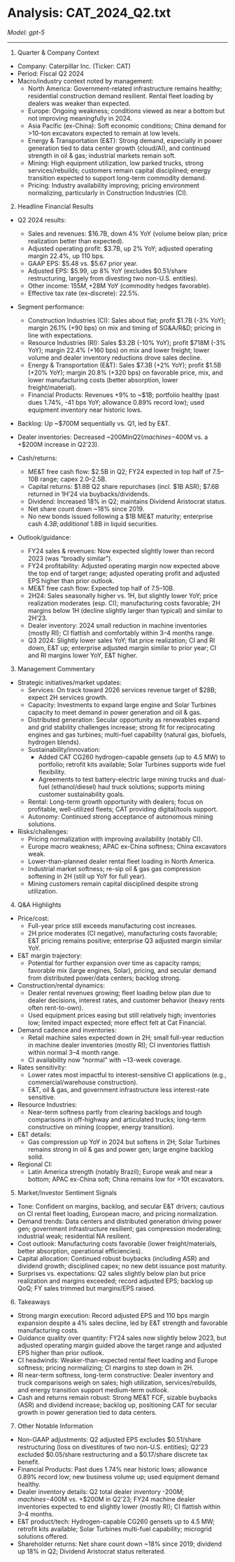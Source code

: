 # Analysis: CAT_2024_Q2.txt

*Model: gpt-5*

---

1) Quarter & Company Context
- Company: Caterpillar Inc. (Ticker: CAT)
- Period: Fiscal Q2 2024
- Macro/industry context noted by management:
  - North America: Government-related infrastructure remains healthy; residential construction demand resilient. Rental fleet loading by dealers was weaker than expected.
  - Europe: Ongoing weakness; conditions viewed as near a bottom but not improving meaningfully in 2024.
  - Asia Pacific (ex-China): Soft economic conditions; China demand for >10-ton excavators expected to remain at low levels.
  - Energy & Transportation (E&T): Strong demand, especially in power generation tied to data center growth (cloud/AI), and continued strength in oil & gas; industrial markets remain soft.
  - Mining: High equipment utilization, low parked trucks, strong services/rebuilds; customers remain capital disciplined; energy transition expected to support long-term commodity demand.
  - Pricing: Industry availability improving; pricing environment normalizing, particularly in Construction Industries (CI).

2) Headline Financial Results
- Q2 2024 results:
  - Sales and revenues: $16.7B, down 4% YoY (volume below plan; price realization better than expected).
  - Adjusted operating profit: $3.7B, up 2% YoY; adjusted operating margin 22.4%, up 110 bps.
  - GAAP EPS: $5.48 vs. $5.67 prior year.
  - Adjusted EPS: $5.99, up 8% YoY (excludes $0.51/share restructuring, largely from divesting two non-U.S. entities).
  - Other income: $155M, +$28M YoY (commodity hedges favorable).
  - Effective tax rate (ex-discrete): 22.5%.
- Segment performance:
  - Construction Industries (CI): Sales about flat; profit $1.7B (-3% YoY); margin 26.1% (+90 bps) on mix and timing of SG&A/R&D; pricing in line with expectations.
  - Resource Industries (RI): Sales $3.2B (-10% YoY); profit $718M (-3% YoY); margin 22.4% (+160 bps) on mix and lower freight; lower volume and dealer inventory reductions drove sales decline.
  - Energy & Transportation (E&T): Sales $7.3B (+2% YoY); profit $1.5B (+20% YoY); margin 20.8% (+320 bps) on favorable price, mix, and lower manufacturing costs (better absorption, lower freight/material).
  - Financial Products: Revenues +9% to ~$1B; portfolio healthy (past dues 1.74%, -41 bps YoY; allowance 0.89% record low); used equipment inventory near historic lows.
- Backlog: Up ~$700M sequentially vs. Q1, led by E&T.
- Dealer inventories: Decreased ~$200M in Q2 (machines -$400M vs. a +$200M increase in Q2’23).
- Cash/returns:
  - ME&T free cash flow: $2.5B in Q2; FY24 expected in top half of $7.5–$10B range; capex $2.0–$2.5B.
  - Capital returns: $1.8B Q2 share repurchases (incl. $1B ASR); $7.6B returned in 1H’24 via buybacks/dividends.
  - Dividend: Increased 18% in Q2; maintains Dividend Aristocrat status.
  - Net share count down ~18% since 2019.
  - No new bonds issued following a $1B ME&T maturity; enterprise cash $4.3B; additional ~$1.8B in liquid securities.

- Outlook/guidance:
  - FY24 sales & revenues: Now expected slightly lower than record 2023 (was “broadly similar”).
  - FY24 profitability: Adjusted operating margin now expected above the top end of target range; adjusted operating profit and adjusted EPS higher than prior outlook.
  - ME&T free cash flow: Expected top half of $7.5–$10B.
  - 2H24: Sales seasonally higher vs. 1H, but slightly lower YoY; price realization moderates (esp. CI); manufacturing costs favorable; 2H margins below 1H (decline slightly larger than typical) and similar to 2H’23.
  - Dealer inventory: 2024 small reduction in machine inventories (mostly RI); CI flattish and comfortably within 3–4 months range.
  - Q3 2024: Slightly lower sales YoY; flat price realization; CI and RI down, E&T up; enterprise adjusted margin similar to prior year; CI and RI margins lower YoY, E&T higher.

3) Management Commentary
- Strategic initiatives/market updates:
  - Services: On track toward 2026 services revenue target of $28B; expect 2H services growth.
  - Capacity: Investments to expand large engine and Solar Turbines capacity to meet demand in power generation and oil & gas.
  - Distributed generation: Secular opportunity as renewables expand and grid stability challenges increase; strong fit for reciprocating engines and gas turbines; multi-fuel capability (natural gas, biofuels, hydrogen blends).
  - Sustainability/innovation:
    - Added CAT CG260 hydrogen-capable gensets (up to 4.5 MW) to portfolio; retrofit kits available; Solar Turbines supports wide fuel flexibility.
    - Agreements to test battery-electric large mining trucks and dual-fuel (ethanol/diesel) haul truck solutions; supports mining customer sustainability goals.
  - Rental: Long-term growth opportunity with dealers; focus on profitable, well-utilized fleets; CAT providing digital/tools support.
  - Autonomy: Continued strong acceptance of autonomous mining solutions.
- Risks/challenges:
  - Pricing normalization with improving availability (notably CI).
  - Europe macro weakness; APAC ex-China softness; China excavators weak.
  - Lower-than-planned dealer rental fleet loading in North America.
  - Industrial market softness; re-sip oil & gas gas compression softening in 2H (still up YoY for full year).
  - Mining customers remain capital disciplined despite strong utilization.

4) Q&A Highlights
- Price/cost:
  - Full-year price still exceeds manufacturing cost increases.
  - 2H price moderates (CI negative), manufacturing costs favorable; E&T pricing remains positive; enterprise Q3 adjusted margin similar YoY.
- E&T margin trajectory:
  - Potential for further expansion over time as capacity ramps; favorable mix (large engines, Solar), pricing, and secular demand from distributed power/data centers; backlog strong.
- Construction/rental dynamics:
  - Dealer rental revenues growing; fleet loading below plan due to dealer decisions, interest rates, and customer behavior (heavy rents often rent-to-own).
  - Used equipment prices easing but still relatively high; inventories low; limited impact expected; more effect felt at Cat Financial.
- Demand cadence and inventories:
  - Retail machine sales expected down in 2H; small full-year reduction in machine dealer inventories (mostly RI); CI inventories flattish within normal 3–4 month range.
  - CI availability now “normal” with ~13-week coverage.
- Rates sensitivity:
  - Lower rates most impactful to interest-sensitive CI applications (e.g., commercial/warehouse construction).
  - E&T, oil & gas, and government infrastructure less interest-rate sensitive.
- Resource Industries:
  - Near-term softness partly from clearing backlogs and tough comparisons in off-highway and articulated trucks; long-term constructive on mining (copper, energy transition).
- E&T details:
  - Gas compression up YoY in 2024 but softens in 2H; Solar Turbines remains strong in oil & gas and power gen; large engine backlog solid.
- Regional CI:
  - Latin America strength (notably Brazil); Europe weak and near a bottom; APAC ex-China soft; China remains low for >10t excavators.

5) Market/Investor Sentiment Signals
- Tone: Confident on margins, backlog, and secular E&T drivers; cautious on CI rental fleet loading, European macro, and pricing normalization.
- Demand trends: Data centers and distributed generation driving power gen; government infrastructure resilient; gas compression moderating; industrial weak; residential NA resilient.
- Cost outlook: Manufacturing costs favorable (lower freight/materials, better absorption, operational efficiencies).
- Capital allocation: Continued robust buybacks (including ASR) and dividend growth; disciplined capex; no new debt issuance post maturity.
- Surprises vs. expectations: Q2 sales slightly below plan but price realization and margins exceeded; record adjusted EPS; backlog up QoQ; FY sales trimmed but margins/EPS raised.

6) Takeaways
- Strong margin execution: Record adjusted EPS and 110 bps margin expansion despite a 4% sales decline, led by E&T strength and favorable manufacturing costs.
- Guidance quality over quantity: FY24 sales now slightly below 2023, but adjusted operating margin guided above the target range and adjusted EPS higher than prior outlook.
- CI headwinds: Weaker-than-expected rental fleet loading and Europe softness; pricing normalizing; CI margins to step down in 2H.
- RI near-term softness, long-term constructive: Dealer inventory and truck comparisons weigh on sales; high utilization, services/rebuilds, and energy transition support medium-term outlook.
- Cash and returns remain robust: Strong ME&T FCF, sizable buybacks (ASR) and dividend increase; backlog up, positioning CAT for secular growth in power generation tied to data centers.

7) Other Notable Information
- Non-GAAP adjustments: Q2 adjusted EPS excludes $0.51/share restructuring (loss on divestitures of two non-U.S. entities); Q2’23 excluded $0.05/share restructuring and a $0.17/share discrete tax benefit.
- Financial Products: Past dues 1.74% near historic lows; allowance 0.89% record low; new business volume up; used equipment demand healthy.
- Dealer inventory details: Q2 total dealer inventory -$200M; machines -$400M vs. +$200M in Q2’23; FY24 machine dealer inventories expected to end slightly lower (mostly RI); CI flattish within 3–4 months.
- E&T product/tech: Hydrogen-capable CG260 gensets up to 4.5 MW; retrofit kits available; Solar Turbines multi-fuel capability; microgrid solutions offered.
- Shareholder returns: Net share count down ~18% since 2019; dividend up 18% in Q2; Dividend Aristocrat status reiterated.